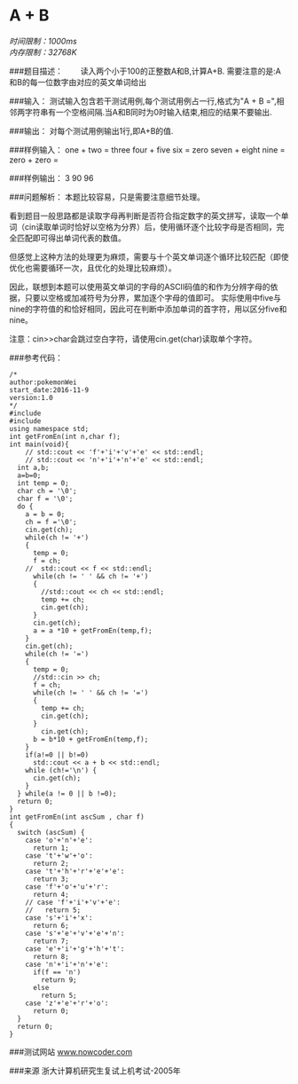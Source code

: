 # A + B

*时间限制：1000ms*  
*内存限制：32768K*


###题目描述：
　　读入两个小于100的正整数A和B,计算A+B. 需要注意的是:A和B的每一位数字由对应的英文单词给出


###输入：
测试输入包含若干测试用例,每个测试用例占一行,格式为"A + B =",相邻两字符串有一个空格间隔.当A和B同时为0时输入结束,相应的结果不要输出.

###输出：
对每个测试用例输出1行,即A+B的值.

###样例输入：
one + two =
three four + five six =
zero seven + eight nine =
zero + zero =


###样例输出：
3
90
96

###问题解析：
本题比较容易，只是需要注意细节处理。

看到题目一般思路都是读取字母再判断是否符合指定数字的英文拼写，读取一个单词（cin读取单词时恰好以空格为分界）后，使用循环逐个比较字母是否相同，完全匹配即可得出单词代表的数值。

但感觉上这种方法的处理更为麻烦，需要与十个英文单词逐个循环比较匹配（即使优化也需要循环一次，且优化的处理比较麻烦）。

因此，联想到本题可以使用英文单词的字母的ASCII码值的和作为分辨字母的依据，只要以空格或加减符号为分界，累加逐个字母的值即可。 实际使用中five与nine的字符值的和恰好相同，因此可在判断中添加单词的首字符，用以区分five和nine。

注意：cin>>char会跳过空白字符，请使用cin.get(char)读取单个字符。

###参考代码：

```
/*
author:pokemonWei
start_date:2016-11-9
version:1.0
*/
#include
#include
using namespace std;
int getFromEn(int n,char f);
int main(void){
    // std::cout << 'f'+'i'+'v'+'e' << std::endl;
    // std::cout << 'n'+'i'+'n'+'e' << std::endl;
  int a,b;
  a=b=0;
  int temp = 0;
  char ch = '\0';
  char f = '\0';
  do {
    a = b = 0;
    ch = f ='\0';
    cin.get(ch);
    while(ch != '+')
    {
      temp = 0;
      f = ch;
    //  std::cout << f << std::endl;
      while(ch != ' ' && ch != '+')
      {
        //std::cout << ch << std::endl;
        temp += ch;
        cin.get(ch);
      }
      cin.get(ch);
      a = a *10 + getFromEn(temp,f);
    }
    cin.get(ch);
    while(ch != '=')
    {
      temp = 0;
      //std::cin >> ch;
      f = ch;
      while(ch != ' ' && ch != '=')
      {
        temp += ch;
        cin.get(ch);
      }
        cin.get(ch);
      b = b*10 + getFromEn(temp,f);
    }
    if(a!=0 || b!=0)
      std::cout << a + b << std::endl;
    while (ch!='\n') {
      cin.get(ch);
    }
  } while(a != 0 || b !=0);
  return 0;
}
int getFromEn(int ascSum , char f)
{
  switch (ascSum) {
    case 'o'+'n'+'e':
      return 1;
    case 't'+'w'+'o':
      return 2;
    case 't'+'h'+'r'+'e'+'e':
      return 3;
    case 'f'+'o'+'u'+'r':
      return 4;
    // case 'f'+'i'+'v'+'e':
    //   return 5;
    case 's'+'i'+'x':
      return 6;
    case 's'+'e'+'v'+'e'+'n':
      return 7;
    case 'e'+'i'+'g'+'h'+'t':
      return 8;
    case 'n'+'i'+'n'+'e':
      if(f == 'n')
        return 9;
      else
        return 5;
    case 'z'+'e'+'r'+'o':
      return 0;
  }
  return 0;
}
```

###测试网站
www.nowcoder.com

###来源
浙大计算机研究生复试上机考试-2005年
